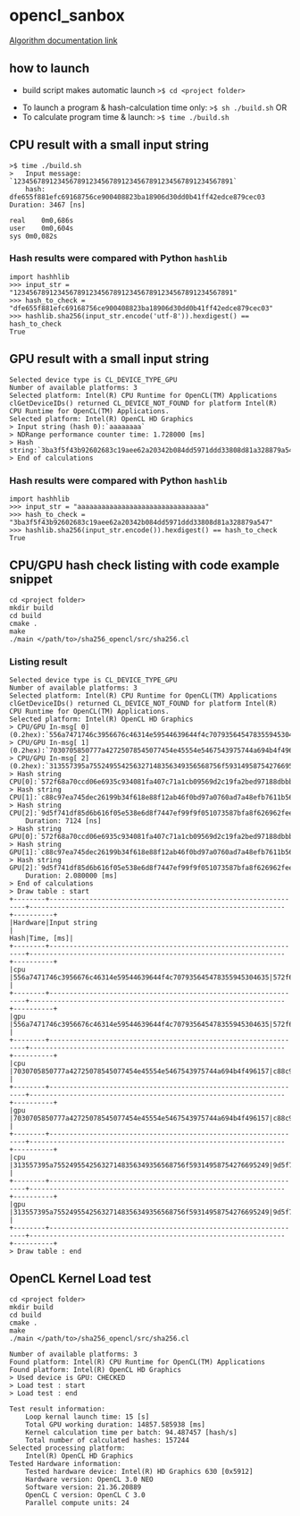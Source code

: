 # opencl_sanbox

[Algorithm documentation link](https://nvlpubs.nist.gov/nistpubs/FIPS/NIST.FIPS.180-4.pdf)

## how to launch
* build script makes automatic launch
    ```>$ cd <project folder>```
- To launch a program & hash-calculation time only:
    ```>$ sh ./build.sh```
OR
- To calculate program time & launch:
    ```>$ time ./build.sh```

## CPU result with a small input string
```
>$ time ./build.sh
>	Input message: `1234567891234567891234567891234567891234567891234567891`
	hash:	dfe655f881efc69168756ce900408823ba18906d30dd0b41ff42edce879cec03	Duration: 3467 [ns]

real	0m0,686s
user	0m0,604s
sys	0m0,082s
```
### Hash results were compared with Python `hashlib`
```
import hashhlib
>>> input_str = "1234567891234567891234567891234567891234567891234567891"
>>> hash_to_check = "dfe655f881efc69168756ce900408823ba18906d30dd0b41ff42edce879cec03"
>>> hashlib.sha256(input_str.encode('utf-8')).hexdigest() == hash_to_check
True
```

## GPU result with a small input string
```
Selected device type is CL_DEVICE_TYPE_GPU
Number of available platforms: 3
Selected platform: Intel(R) CPU Runtime for OpenCL(TM) Applications
clGetDeviceIDs() returned CL_DEVICE_NOT_FOUND for platform Intel(R) CPU Runtime for OpenCL(TM) Applications.
Selected platform: Intel(R) OpenCL HD Graphics
> Input string (hash 0):`aaaaaaaa`
> NDRange performance counter time:	1.728000 [ms]
> Hash string:`3ba3f5f43b92602683c19aee62a20342b084dd5971ddd33808d81a328879a547`
> End of calculations
```
### Hash results were compared with Python `hashlib`
```
import hashhlib
>>> input_str = "aaaaaaaaaaaaaaaaaaaaaaaaaaaaaaaa"
>>> hash_to_check = "3ba3f5f43b92602683c19aee62a20342b084dd5971ddd33808d81a328879a547"
>>> hashlib.sha256(input_str.encode()).hexdigest() == hash_to_check
True
```

## CPU/GPU hash check listing with code example snippet
```
cd <project folder>
mkdir build
cd build
cmake .
make
./main </path/to>/sha256_opencl/src/sha256.cl
```

### Listing result
```
Selected device type is CL_DEVICE_TYPE_GPU
Number of available platforms: 3
Selected platform: Intel(R) CPU Runtime for OpenCL(TM) Applications
clGetDeviceIDs() returned CL_DEVICE_NOT_FOUND for platform Intel(R) CPU Runtime for OpenCL(TM) Applications.
Selected platform: Intel(R) OpenCL HD Graphics
> CPU/GPU In-msg[ 0] (0.2hex):`556a7471746c3956676c46314e59544639644f4c707935645478355945304635`
> CPU/GPU In-msg[ 1] (0.2hex):`7030705850777a42725078545077454e45554e5467543975744a694b4f496157`
> CPU/GPU In-msg[ 2] (0.2hex):`313557395a755249554256327148356349356568756f59314958754276695249`
> Hash string CPU[0]:`572f68a70ccd06e6935c934081fa407c71a1cb09569d2c19fa2bed97188dbbb3
> Hash string CPU[1]:`c88c97ea745dec26199b34f618e88f12ab46f0bd97a0760ad7a48efb7611b56a
> Hash string CPU[2]:`9d5f741df85d6b616f05e538e6d8f7447ef99f9f051073587bfa8f626962fee7
	Duration: 7124 [ns]
> Hash string GPU[0]:`572f68a70ccd06e6935c934081fa407c71a1cb09569d2c19fa2bed97188dbbb3`
> Hash string GPU[1]:`c88c97ea745dec26199b34f618e88f12ab46f0bd97a0760ad7a48efb7611b56a`
> Hash string GPU[2]:`9d5f741df85d6b616f05e538e6d8f7447ef99f9f051073587bfa8f626962fee7`
	Duration: 2.080000 [ms]
> End of calculations
> Draw table : start
+--------+----------------------------------------------------------------+----------------------------------------------------------------+----------+
|Hardware|Input string                                                    |                                                            Hash|Time, [ms]|
+--------+----------------------------------------------------------------+----------------------------------------------------------------+----------+
|cpu     |556a7471746c3956676c46314e59544639644f4c707935645478355945304635|572f68a70ccd06e6935c934081fa407c71a1cb09569d2c19fa2bed97188dbbb3|0.00281   |
+--------+----------------------------------------------------------------+----------------------------------------------------------------+----------+
|gpu     |556a7471746c3956676c46314e59544639644f4c707935645478355945304635|572f68a70ccd06e6935c934081fa407c71a1cb09569d2c19fa2bed97188dbbb3|0.693333  |
+--------+----------------------------------------------------------------+----------------------------------------------------------------+----------+
|cpu     |7030705850777a42725078545077454e45554e5467543975744a694b4f496157|c88c97ea745dec26199b34f618e88f12ab46f0bd97a0760ad7a48efb7611b56a|0.00228   |
+--------+----------------------------------------------------------------+----------------------------------------------------------------+----------+
|gpu     |7030705850777a42725078545077454e45554e5467543975744a694b4f496157|c88c97ea745dec26199b34f618e88f12ab46f0bd97a0760ad7a48efb7611b56a|0.693333  |
+--------+----------------------------------------------------------------+----------------------------------------------------------------+----------+
|cpu     |313557395a755249554256327148356349356568756f59314958754276695249|9d5f741df85d6b616f05e538e6d8f7447ef99f9f051073587bfa8f626962fee7|0.002034  |
+--------+----------------------------------------------------------------+----------------------------------------------------------------+----------+
|gpu     |313557395a755249554256327148356349356568756f59314958754276695249|9d5f741df85d6b616f05e538e6d8f7447ef99f9f051073587bfa8f626962fee7|0.693333  |
+--------+----------------------------------------------------------------+----------------------------------------------------------------+----------+
> Draw table : end

```

## OpenCL Kernel Load test
```
cd <project folder>
mkdir build
cd build
cmake .
make
./main </path/to>/sha256_opencl/src/sha256.cl
```

```
Number of available platforms: 3
Found platform: Intel(R) CPU Runtime for OpenCL(TM) Applications
Found platform: Intel(R) OpenCL HD Graphics
> Used device is GPU: CHECKED
> Load test : start
> Load test : end

Test result information:
	Loop kernal launch time: 15 [s]
	Total GPU working duration: 14857.585938 [ms]
	Kernel calculation time per batch: 94.487457 [hash/s]
	Total number of calculated hashes: 157244
Selected processing platform:
	Intel(R) OpenCL HD Graphics
Tested Hardware information:
	Tested hardware device: Intel(R) HD Graphics 630 [0x5912]
	Hardware version: OpenCL 3.0 NEO 
	Software version: 21.36.20889
	OpenCL C version: OpenCL C 3.0 
	Parallel compute units: 24
```